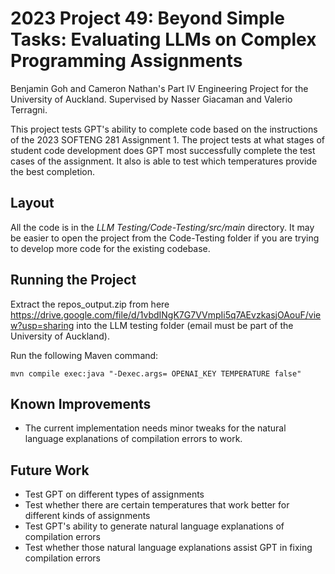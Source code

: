 # 2023 Project 49: Beyond Simple Tasks: Evaluating LLMs on Complex Programming Assignments
Benjamin Goh and Cameron Nathan's Part IV Engineering Project for the University of Auckland.
Supervised by Nasser Giacaman and Valerio Terragni.

This project tests GPT's ability to complete code based on the instructions of the 2023 
SOFTENG 281 Assignment 1. The project tests at what stages of student code development does
GPT most successfully complete the test cases of the assignment. It also is able to test which
temperatures provide the best completion.

## Layout
All the code is in the *LLM Testing/Code-Testing/src/main* directory. It may be easier to open
the project from the Code-Testing folder if you are trying to develop more code for the existing
codebase.

## Running the Project
Extract the repos_output.zip from here
https://drive.google.com/file/d/1vbdINgK7G7VVmpIi5q7AEvzkasjOAouF/view?usp=sharing into the LLM
testing folder (email must be part of the University of Auckland).

Run the following Maven command:

```
mvn compile exec:java "-Dexec.args= OPENAI_KEY TEMPERATURE false"
```
## Known Improvements
- The current implementation needs minor tweaks for the natural language explanations of
compilation errors to work.

## Future Work
- Test GPT on different types of assignments
- Test whether there are certain temperatures that work better for different kinds of assignments
- Test GPT's ability to generate natural language explanations of compilation errors
- Test whether those natural language explanations assist GPT in fixing compilation errors